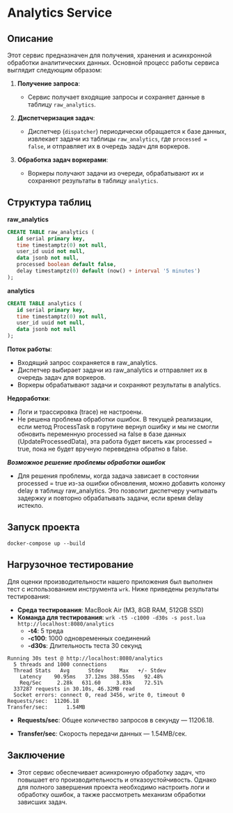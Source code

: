 # Analytics Service

## Описание

Этот сервис предназначен для получения, хранения и асинхронной обработки аналитических данных. Основной процесс работы сервиса выглядит следующим образом:

1. **Получение запроса**:
    - Сервис получает входящие запросы и сохраняет данные в таблицу `raw_analytics`.

2. **Диспетчеризация задач**:
    - Диспетчер (`dispatcher`) периодически обращается к базе данных, извлекает задачи из таблицы `raw_analytics`, где `processed = false`, и отправляет их в очередь задач для воркеров.

3. **Обработка задач воркерами**:
    - Воркеры получают задачи из очереди, обрабатывают их и сохраняют результаты в таблицу `analytics`.

## Структура таблиц

**raw_analytics**
```sql
CREATE TABLE raw_analytics (
   id serial primary key,
   time timestamptz(0) not null,
   user_id uuid not null,
   data jsonb not null,
   processed boolean default false,
   delay timestamptz(0) default (now() + interval '5 minutes')
);
```

**analytics**
```sql
CREATE TABLE analytics (
   id serial primary key,
   time timestamptz(0) not null,
   user_id uuid not null,
   data jsonb not null
);
```
**Поток работы**:
- Входящий запрос сохраняется в raw_analytics.
- Диспетчер выбирает задачи из raw_analytics и отправляет их в очередь задач для воркеров.
- Воркеры обрабатывают задачи и сохраняют результаты в analytics.

**Недоработки**:
- Логи и трассировка (trace) не настроены.
- Не решена проблема обработки ошибок. В текущей реализации, если метод ProcessTask в горутине вернул ошибку и мы не смогли обновить переменную processed на false в базе данных (UpdateProcessedData), эта работа будет висеть как processed = true, пока не будет вручную переведена обратно в false.

***Возможное решение проблемы обработки ошибок***
- Для решения проблемы, когда задача зависает в состоянии processed = true из-за ошибки обновления, можно добавить колонку delay в таблицу raw_analytics. Это позволит диспетчеру учитывать задержку и повторно обрабатывать задачи, если время delay истекло.

## Запуск проекта
```shell
docker-compose up --build
```

## Нагрузочное тестирование

Для оценки производительности нашего приложения был выполнен тест с использованием инструмента `wrk`. Ниже приведены результаты тестирования:

- **Среда тестирования**: MacBook Air (M3, 8GB RAM, 512GB SSD)
- **Команда для тестирования**: `wrk -t5 -c1000 -d30s -s post.lua http://localhost:8080/analytics`
    - **-t4**: 5 треда
    - **-c100**: 1000 одновременных соединений
    - **-d30s**: Длительность теста 30 секунд

```plaintext
Running 30s test @ http://localhost:8080/analytics
  5 threads and 1000 connections
  Thread Stats   Avg      Stdev     Max   +/- Stdev
    Latency    90.95ms   37.12ms 388.55ms   92.48%
    Req/Sec     2.28k   631.60     3.83k    72.51%
  337287 requests in 30.10s, 46.32MB read
  Socket errors: connect 0, read 3456, write 0, timeout 0
Requests/sec:  11206.18
Transfer/sec:      1.54MB
```

- **Requests/sec**: Общее количество запросов в секунду — 11206.18.

- **Transfer/sec**: Скорость передачи данных — 1.54MB/сек.

## Заключение
- Этот сервис обеспечивает асинхронную обработку задач, что повышает его производительность и отказоустойчивость. Однако для полного завершения проекта необходимо настроить логи и обработку ошибок, а также рассмотреть механизм обработки зависших задач.


